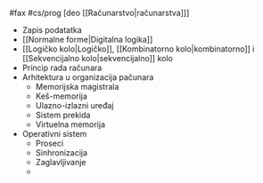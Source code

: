 #fax #cs/prog [deo [[Računarstvo|računarstva]]]
$\:$

- Zapis podatatka
- [[Normalne forme|Digitalna logika]]
- [[Logičko kolo|Logičko]], [[Kombinatorno kolo|kombinatorno]] i [[Sekvencijalno kolo|sekvencijalno]] kolo
- Princip rada računara
- Arhitektura u organizacija pačunara
	- Memorijska magistrala
	- Keš-memorija
	- Ulazno-izlazni uređaj
	- Sistem prekida
	- Virtuelna memorija
- Operativni sistem
	- Proseci
	- Sinhronizacija
	- Zaglavljivanje
	- 